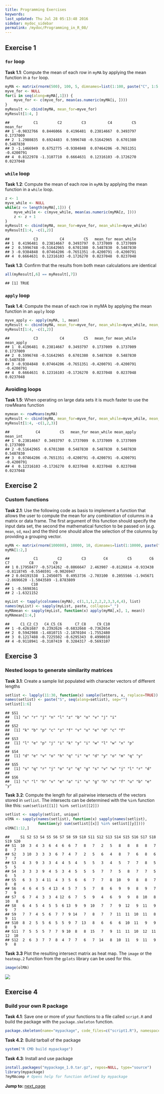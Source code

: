 ```yaml
---
title: Programming Exercises
keywords: 
last_updated: Thu Jul 28 05:13:48 2016
sidebar: mydoc_sidebar
permalink: /mydoc/Programming_in_R_08/
---
```


## Exercise 1

### `for` loop

__Task 1.1__: Compute the mean of each row in `myMA` by applying the mean function in a `for` loop.


```r
myMA <- matrix(rnorm(500), 100, 5, dimnames=list(1:100, paste("C", 1:5, sep="")))
myve_for <- NULL
for(i in seq(along=myMA[,1])) {
	myve_for <- c(myve_for, mean(as.numeric(myMA[i, ])))
}
myResult <- cbind(myMA, mean_for=myve_for)
myResult[1:4, ]
```

```
##           C1         C2         C3          C4         C5   mean_for
## 1 -0.9832766  0.8446066  0.4196481  0.23814667  0.3493797  0.1737009
## 2  1.2980835  0.6924483  0.5996748 -0.51642965  0.6701380  0.5487830
## 3 -1.1466949  0.6752775 -0.9384848  0.07464206 -0.7651351 -0.4200791
## 4  0.8122978 -1.3107710  0.6664631  0.12316103 -0.1726270  0.0237048
```

### `while` loop

__Task 1.2__: Compute the mean of each row in `myMA` by applying the mean function in a `while` loop.


```r
z <- 1
myve_while <- NULL
while(z <= length(myMA[,1])) {
	myve_while <- c(myve_while, mean(as.numeric(myMA[z, ])))
	z <- z + 1
}
myResult <- cbind(myMA, mean_for=myve_for, mean_while=myve_while)
myResult[1:4, -c(1,2)]
```

```
##           C3          C4         C5   mean_for mean_while
## 1  0.4196481  0.23814667  0.3493797  0.1737009  0.1737009
## 2  0.5996748 -0.51642965  0.6701380  0.5487830  0.5487830
## 3 -0.9384848  0.07464206 -0.7651351 -0.4200791 -0.4200791
## 4  0.6664631  0.12316103 -0.1726270  0.0237048  0.0237048
```
__Task 1.3__: Confirm that the results from both mean calculations are identical

```r
all(myResult[,6] == myResult[,7])
```

```
## [1] TRUE
```

### `apply` loop
	
__Task 1.4__: Compute the mean of each row in myMA by applying the mean function in an `apply` loop

```r
myve_apply <- apply(myMA, 1, mean)
myResult <- cbind(myMA, mean_for=myve_for, mean_while=myve_while, mean_apply=myve_apply)
myResult[1:4, -c(1,2)]
```

```
##           C3          C4         C5   mean_for mean_while mean_apply
## 1  0.4196481  0.23814667  0.3493797  0.1737009  0.1737009  0.1737009
## 2  0.5996748 -0.51642965  0.6701380  0.5487830  0.5487830  0.5487830
## 3 -0.9384848  0.07464206 -0.7651351 -0.4200791 -0.4200791 -0.4200791
## 4  0.6664631  0.12316103 -0.1726270  0.0237048  0.0237048  0.0237048
```

### Avoiding loops

__Task 1.5__: When operating on large data sets it is much faster to use the rowMeans function


```r
mymean <- rowMeans(myMA)
myResult <- cbind(myMA, mean_for=myve_for, mean_while=myve_while, mean_apply=myve_apply, mean_int=mymean)
myResult[1:4, -c(1,2,3)]
```

```
##            C4         C5   mean_for mean_while mean_apply   mean_int
## 1  0.23814667  0.3493797  0.1737009  0.1737009  0.1737009  0.1737009
## 2 -0.51642965  0.6701380  0.5487830  0.5487830  0.5487830  0.5487830
## 3  0.07464206 -0.7651351 -0.4200791 -0.4200791 -0.4200791 -0.4200791
## 4  0.12316103 -0.1726270  0.0237048  0.0237048  0.0237048  0.0237048
```

## Exercise 2 

### Custom functions

__Task 2.1__: Use the following code as basis to implement a function that allows the user to compute the mean for any combination of columns in a matrix or data frame. The first argument of this function should specify the input data set, the second the mathematical function to be passed on (_e.g._ `mean`, `sd`, `max`) and the third one should allow the selection of the columns by providing a grouping vector.


```r
myMA <- matrix(rnorm(100000), 10000, 10, dimnames=list(1:10000, paste("C", 1:10, sep="")))
myMA[1:2,]
```

```
##           C1         C2         C3        C4         C5        C6         C7         C8         C9
## 1 0.17958477 -0.5714262 -0.8866647  2.463907 -0.8126814 -0.933438 -0.8118745 -0.5546591 -0.9026947
## 2 0.04191538  1.2456075  0.4953736 -2.703100  0.2055566 -1.945671 -2.8696620 -1.5043589 -1.8783809
##          C10
## 1 -0.5698361
## 2 -1.6321152
```

```r
myList <- tapply(colnames(myMA), c(1,1,1,2,2,2,3,3,4,4), list) 
names(myList) <- sapply(myList, paste, collapse="_")
myMAmean <- sapply(myList, function(x) apply(myMA[,x], 1, mean))
myMAmean[1:4,] 
```

```
##     C1_C2_C3   C4_C5_C6      C7_C8     C9_C10
## 1 -0.4261687  0.2392626 -0.6832668 -0.7362654
## 2  0.5942988 -1.4810715 -2.1870104 -1.7552480
## 3  0.1217488 -0.7225502 -0.6295343  0.4990018
## 4 -0.9118941 -0.3107419  0.3284317 -0.5693107
```
<!---
Solution

-->


## Exercise 3

### Nested loops to generate similarity matrices

__Task 3.1__: Create a sample list populated with character vectors of different lengths


```r
setlist <- lapply(11:30, function(x) sample(letters, x, replace=TRUE))
names(setlist) <- paste("S", seq(along=setlist), sep="") 
setlist[1:6]
```

```
## $S1
##  [1] "x" "r" "j" "n" "l" "z" "b" "o" "v" "j" "i"
## 
## $S2
##  [1] "k" "b" "p" "c" "z" "f" "v" "u" "e" "d" "c" "f"
## 
## $S3
##  [1] "l" "e" "p" "j" "i" "k" "y" "i" "w" "l" "w" "x" "p"
## 
## $S4
##  [1] "d" "e" "v" "o" "h" "q" "i" "e" "d" "y" "o" "m" "q" "y"
## 
## $S5
##  [1] "s" "q" "r" "j" "o" "z" "q" "g" "s" "v" "w" "j" "l" "r" "d"
## 
## $S6
##  [1] "c" "l" "h" "v" "e" "a" "i" "u" "g" "h" "s" "f" "u" "b" "e" "y"
```

__Task 3.2__: Compute the length for all pairwise intersects of the vectors stored in `setlist`. The intersects can be determined with the `%in%` function like this: `sum(setlist[[1]] %in% setlist[[2]])`


```r
setlist <- sapply(setlist, unique)
olMA <- sapply(names(setlist), function(x) sapply(names(setlist), 
               function(y) sum(setlist[[x]] %in% setlist[[y]])))
olMA[1:12,] 
```

```
##     S1 S2 S3 S4 S5 S6 S7 S8 S9 S10 S11 S12 S13 S14 S15 S16 S17 S18 S19 S20
## S1  10  3  4  3  6  4  6  6  7   8   7   2   5   8   8   8   8   7   8   7
## S2   3 10  3  3  3  6  7  4  7   2   5   6   4   8   7   6   8   6   7   7
## S3   4  3  9  3  3  4  4  5  4   5   5   3   4   5   7   7   8   5   5   5
## S4   3  3  3  9  4  5  3  4  5   5   5   7   7   5   8   7   7   5   6   5
## S5   6  3  3  4 11  4  3  5  6   6   7   7   8  10   9   8   8   7   8   8
## S6   4  6  4  5  4 13  4  5  7   5   7   8   6   9   9   8   9   7   7   9
## S7   6  7  4  3  3  4 12  6  7   5   9   4   6   9   9   8  10   8  10   8
## S8   6  4  5  4  5  5  6 13  9   9  10   7   7   9  12   9  11   9   9   7
## S9   7  7  4  5  6  7  7  9 14   7   8   7   7  11  11  10  11   8   9  11
## S10  8  2  5  5  6  5  5  9  7  13   8   6   6   6  10  11   9   9   8   9
## S11  7  5  5  5  7  7  9 10  8   8  15   7   9  11  11  10  12  11  12  10
## S12  2  6  3  7  7  8  4  7  7   6   7  14   8  10  11   9  11   9   9   8
```
__Task 3.3__ Plot the resulting intersect matrix as heat map. The `image` or the `heatmap.2` function from the `gplots` library can be used for this.

```r
image(olMA)
```

![](../Programming_in_R_files/nested_loops3-1.png)

## Exercise 4

### Build your own R package

__Task 4.1__: Save one or more of your functions to a file called `script.R` and build the package with the `package.skeleton` function.


```r
package.skeleton(name="mypackage", code_files=c("script1.R"), namespace=TRUE)
```

__Task 4.2__: Build tarball of the package


```r
system("R CMD build mypackage")
```

__Task 4.3__: Install and use package


```r
install.packages("mypackage_1.0.tar.gz", repos=NULL, type="source")
library(mypackage)
?myMAcomp # Opens help for function defined by mypackage
```

<div class="tags">
<b>Jump to: </b>
<a href="../../mydoc/Programming_in_R_09/" class="btn btn-default navbar-btn cursorNorm" role="button">next_page</a>
</div>

